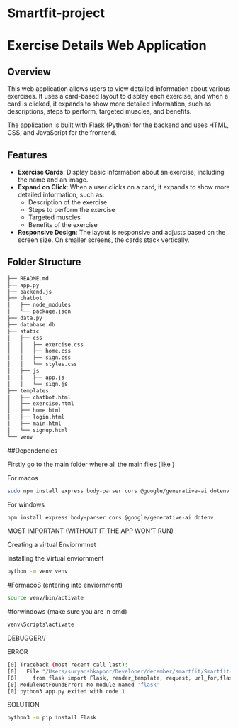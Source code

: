 # Smartfit-project

# Exercise Details Web Application

## Overview

This web application allows users to view detailed information about various exercises. It uses a card-based layout to display each exercise, and when a card is clicked, it expands to show more detailed information, such as descriptions, steps to perform, targeted muscles, and benefits.

The application is built with Flask (Python) for the backend and uses HTML, CSS, and JavaScript for the frontend.

## Features

- **Exercise Cards**: Display basic information about an exercise, including the name and an image.
- **Expand on Click**: When a user clicks on a card, it expands to show more detailed information, such as:
  - Description of the exercise
  - Steps to perform the exercise
  - Targeted muscles
  - Benefits of the exercise
- **Responsive Design**: The layout is responsive and adjusts based on the screen size. On smaller screens, the cards stack vertically.

## Folder Structure
```bash
├── README.md
├── app.py
├── backend.js
├── chatbot
│   ├── node_modules
│   └── package.json
├── data.py
├── database.db
├── static
│   ├── css
│   │   ├── exercise.css
│   │   ├── home.css
│   │   ├── sign.css
│   │   └── styles.css
│   ├── js
│   │   ├── app.js
│   │   └── sign.js
├── templates
│   ├── chatbot.html
│   ├── exercise.html
│   ├── home.html
│   ├── login.html
│   ├── main.html
│   └── signup.html
└── venv

```



##Dependencies

Firstly go to the main folder where all the main files (like )

For macos
```bash
sudo npm install express body-parser cors @google/generative-ai dotenv
```

For windows
```bash
npm install express body-parser cors @google/generative-ai dotenv
```


MOST IMPORTANT (WITHOUT IT THE APP WON'T RUN)

Creating a virtual Enviornmnet

Installing the Virtual enviornment
```bash
python -m venv venv
```

#FormacoS (entering into enviornment)
```bash
source venv/bin/activate
```

#forwindows (make sure you are in cmd)
```bash
venv\Scripts\activate
```



DEBUGGER//

ERROR
```bash
[0] Traceback (most recent call last):
[0]   File "/Users/suryanshkapoor/Developer/december/smartfit/Smartfit-project/app.py", line 1, in <module>
[0]     from flask import Flask, render_template, request, url_for,flash,redirect,flash , session
[0] ModuleNotFoundError: No module named 'flask'
[0] python3 app.py exited with code 1
```

SOLUTION
```bash
python3 -m pip install Flask
```
